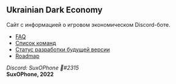 ## Ukrainian Dark Economy  
  
Сайт с информацией о игровом экономическом Discord-боте. 

- [FAQ](faq)  
- [Список команд](commands)  
- [Статус разработки будущей версии](status)  
- [Roadmap](roadmap)  

*Discord: SuxOPhone 🎷#2315*  
**SuxOPhone, 2022**
